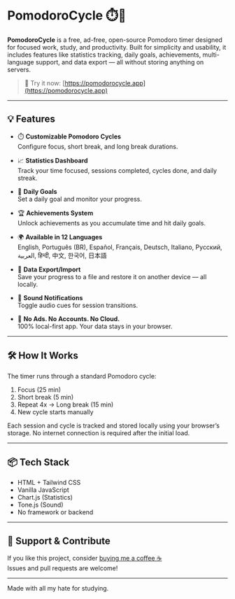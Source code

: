 # PomodoroCycle ⏱️🍅

**PomodoroCycle** is a free, ad-free, open-source Pomodoro timer designed for focused work, study, and productivity. Built for simplicity and usability, it includes features like statistics tracking, daily goals, achievements, multi-language support, and data export — all without storing anything on servers.

> 🧩 Try it now: [https://pomodorocycle.app](https://pomodorocycle.app)

---

## 💡 Features

- ⏱️ **Customizable Pomodoro Cycles**  
  Configure focus, short break, and long break durations.

- 📈 **Statistics Dashboard**  
  Track your time focused, sessions completed, cycles done, and daily streak.

- 🎯 **Daily Goals**  
  Set a daily goal and monitor your progress.

- 🏆 **Achievements System**  
  Unlock achievements as you accumulate time and hit daily goals.

- 🌍 **Available in 12 Languages**  
  English, Português (BR), Español, Français, Deutsch, Italiano, Русский, العربية, हिन्दी, 中文, 한국어, 日本語

- 🔄 **Data Export/Import**  
  Save your progress to a file and restore it on another device — all locally.

- 🔔 **Sound Notifications**  
  Toggle audio cues for session transitions.

- 🍃 **No Ads. No Accounts. No Cloud.**  
  100% local-first app. Your data stays in your browser.

---

## 🛠️ How It Works

The timer runs through a standard Pomodoro cycle:

1. Focus (25 min)  
2. Short break (5 min)  
3. Repeat 4x → Long break (15 min)  
4. New cycle starts manually

Each session and cycle is tracked and stored locally using your browser’s storage. No internet connection is required after the initial load.

---

## 📦 Tech Stack

- HTML + Tailwind CSS  
- Vanilla JavaScript  
- Chart.js (Statistics)  
- Tone.js (Sound)  
- No framework or backend

---

## 🤝 Support & Contribute

If you like this project, consider [buying me a coffee ☕](https://buymeacoffee.com/lemonade299792458)  
Issues and pull requests are welcome!

---


Made with all my hate for studying.
